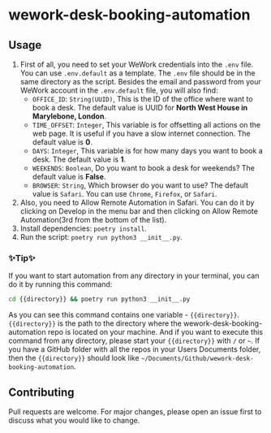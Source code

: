# wework-desk-booking-automation

## Usage

1. First of all, you need to set your WeWork credentials into the `.env` file. You can use `.env.default` as a template. The `.env` file should be in the same directory as the script.
   Besides the email and password from your WeWork account in the `.env.default` file, you will also find:
   - `OFFICE_ID`: `String(UUID)`, This is the ID of the office where want to book a desk. The default value is UUID for **North West House in Marylebone, London**.
   - `TIME_OFFSET`: `Integer`, This variable is for offsetting all actions on the web page. It is useful if you have a slow internet connection. The default value is **0**.
   - `DAYS`: `Integer`, This variable is for how many days you want to book a desk. The default value is **1**.
   - `WEEKENDS`: `Boolean`, Do you want to book a desk for weekends? The default value is **False**.
   - `BROWSER`: `String`, Which browser do you want to use? The default value is `Safari`. You can use `Chrome`, `Firefox`, or `Safari`.
2. Also, you need to Allow Remote Automation in Safari. You can do it by clicking on Develop in the menu bar and then clicking on Allow Remote Automation(3rd from the bottom of the list).
3. Install dependencies: `poetry install`.
4. Run the script: `poetry run python3 __init__.py`.

### ✨Tip✨

If you want to start automation from any directory in your terminal, you can do it by running this command:

```bash
cd {{directory}} && poetry run python3 __init__.py
```

As you can see this command contains one variable - `{{directory}}`. `{{directory}}` is the path to the directory where the wework-desk-booking-automation repo is located on your machine. And if you want to execute this command from any directory, please start your `{{directory}}` with `/` or `~`. If you have a GitHub folder with all the repos in your Users Documents folder, then the `{{directory}}` should look like `~/Documents/Github/wework-desk-booking-automation`.

## Contributing

Pull requests are welcome. For major changes, please open an issue first to discuss what you would like to change.
